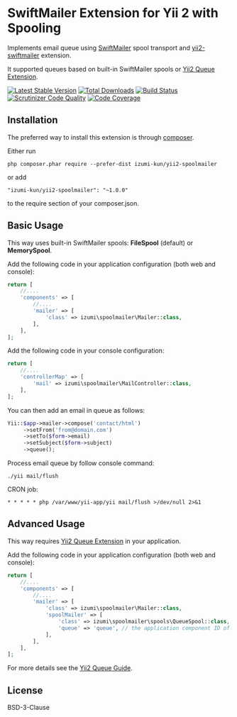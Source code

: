 SwiftMailer Extension for Yii 2 with Spooling
=============================================

Implements email queue using [SwiftMailer](http://swiftmailer.org/) spool transport and [yii2-swiftmailer](https://github.com/yiisoft/yii2-swiftmailer) extension.

It supported queues based on built-in SwiftMailer spools or [Yii2 Queue Extension](https://github.com/yiisoft/yii2-queue).

[![Latest Stable Version](https://poser.pugx.org/izumi-kun/yii2-spoolmailer/v/stable)](https://packagist.org/packages/izumi-kun/yii2-spoolmailer)
[![Total Downloads](https://poser.pugx.org/izumi-kun/yii2-spoolmailer/downloads)](https://packagist.org/packages/izumi-kun/yii2-spoolmailer)
[![Build Status](https://travis-ci.org/Izumi-kun/yii2-spoolmailer.svg?branch=master)](https://travis-ci.org/Izumi-kun/yii2-spoolmailer)
[![Scrutinizer Code Quality](https://scrutinizer-ci.com/g/Izumi-kun/yii2-spoolmailer/badges/quality-score.png?b=master)](https://scrutinizer-ci.com/g/Izumi-kun/yii2-spoolmailer/?branch=master)
[![Code Coverage](https://scrutinizer-ci.com/g/Izumi-kun/yii2-spoolmailer/badges/coverage.png?b=master)](https://scrutinizer-ci.com/g/Izumi-kun/yii2-spoolmailer/?branch=master)

Installation
------------

The preferred way to install this extension is through [composer](http://getcomposer.org/download/).

Either run

```
php composer.phar require --prefer-dist izumi-kun/yii2-spoolmailer
```

or add

```
"izumi-kun/yii2-spoolmailer": "~1.0.0"
```

to the require section of your composer.json.

Basic Usage
-----------

This way uses built-in SwiftMailer spools: **FileSpool** (default) or **MemorySpool**.

Add the following code in your application configuration (both web and console):

```php
return [
    //....
    'components' => [
        //....
        'mailer' => [
            'class' => izumi\spoolmailer\Mailer::class,
        ],
    ],
];
```

Add the following code in your console configuration:

```php
return [
    //....
    'controllerMap' => [
        'mail' => izumi\spoolmailer\MailController::class,
    ],
];
```

You can then add an email in queue as follows:

```php
Yii::$app->mailer->compose('contact/html')
     ->setFrom('from@domain.com')
     ->setTo($form->email)
     ->setSubject($form->subject)
     ->queue();
```

Process email queue by follow console command:

```
./yii mail/flush
```

CRON job:

```
* * * * * php /var/www/yii-app/yii mail/flush >/dev/null 2>&1
```

Advanced Usage
--------------

This way requires [Yii2 Queue Extension](https://github.com/yiisoft/yii2-queue) in your application. 

Add the following code in your application configuration (both web and console):

```php
return [
    //....
    'components' => [
        //....
        'mailer' => [
            'class' => izumi\spoolmailer\Mailer::class,
            'spoolMailer' => [
                'class' => izumi\spoolmailer\spools\QueueSpool::class,
                'queue' => 'queue', // the application component ID of the queue object
            ],
        ],
    ],
];
```

For more details see the [Yii2 Queue Guide](https://github.com/yiisoft/yii2-queue/blob/master/docs/guide/README.md).

License
-------

BSD-3-Clause
